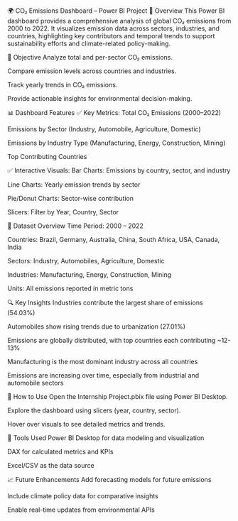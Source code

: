 🌍 CO₂ Emissions Dashboard – Power BI Project
📌 Overview
This Power BI dashboard provides a comprehensive analysis of global CO₂ emissions from 2000 to 2022. It visualizes emission data across sectors, industries, and countries, highlighting key contributors and temporal trends to support sustainability efforts and climate-related policy-making.

🎯 Objective
Analyze total and per-sector CO₂ emissions.

Compare emission levels across countries and industries.

Track yearly trends in CO₂ emissions.

Provide actionable insights for environmental decision-making.

📊 Dashboard Features
✅ Key Metrics:
Total CO₂ Emissions (2000–2022)

Emissions by Sector (Industry, Automobile, Agriculture, Domestic)

Emissions by Industry Type (Manufacturing, Energy, Construction, Mining)

Top Contributing Countries

✅ Interactive Visuals:
Bar Charts: Emissions by country, sector, and industry

Line Charts: Yearly emission trends by sector

Pie/Donut Charts: Sector-wise contribution

Slicers: Filter by Year, Country, Sector

📁 Dataset Overview
Time Period: 2000 – 2022

Countries: Brazil, Germany, Australia, China, South Africa, USA, Canada, India

Sectors: Industry, Automobiles, Agriculture, Domestic

Industries: Manufacturing, Energy, Construction, Mining

Units: All emissions reported in metric tons

🔍 Key Insights
Industries contribute the largest share of emissions (54.03%)

Automobiles show rising trends due to urbanization (27.01%)

Emissions are globally distributed, with top countries each contributing ~12-13%

Manufacturing is the most dominant industry across all countries

Emissions are increasing over time, especially from industrial and automobile sectors

🚀 How to Use
Open the Internship Project.pbix file using Power BI Desktop.

Explore the dashboard using slicers (year, country, sector).

Hover over visuals to see detailed metrics and trends.

📌 Tools Used
Power BI Desktop for data modeling and visualization

DAX for calculated metrics and KPIs

Excel/CSV as the data source

📈 Future Enhancements
Add forecasting models for future emissions

Include climate policy data for comparative insights

Enable real-time updates from environmental APIs
